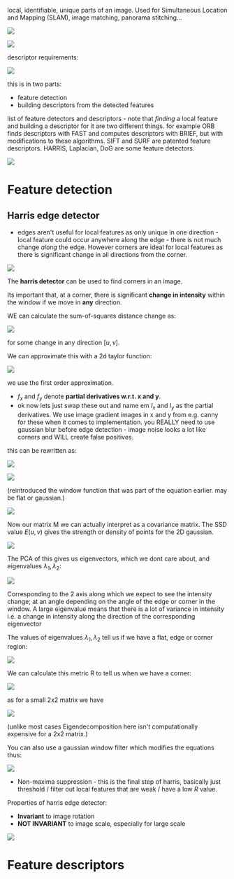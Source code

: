 local, identifiable, unique parts of an image. Used for Simultaneous Location and Mapping (SLAM), image matching, panorama stitching...



![](misc/Pasted%20image%2020240501010059.png)

![](misc/Pasted%20image%2020240501010106.png)

descriptor requirements:

![](misc/Pasted%20image%2020240501010116.png)

this is in two parts:

- feature detection
- building descriptors from the detected features

list of feature detectors and descriptors - note that *finding* a local feature and building a descriptor for it are two different things.
for example ORB finds descriptors with FAST and computes descriptors with BRIEF, but with modifications to these algorithms.
SIFT and SURF are patented feature descriptors.
HARRIS, Laplacian, DoG are some feature detectors.

![](misc/Pasted%20image%2020240501010127.png)


# Feature detection

## Harris edge detector

- edges aren't useful for local features as only unique in one direction - local feature could occur anywhere along the edge - there is not much change *along* the edge. However corners are ideal for local features as there is significant change in all directions from the corner.

![](misc/Pasted%20image%2020240501011051.png)

The **harris detector** can be used to find corners in an image.

Its important that, at a corner, there is significant **change in intensity** within the window if we move in **any** direction.

WE can calculate the sum-of-squares distance change as:

![](misc/Pasted%20image%2020240501023254.png)

for some change in any direction $[u,v]$.

We can approximate this with a 2d taylor function:

![](misc/Pasted%20image%2020240501023332.png)

we use the first order approximation.

- $f_x$ and $f_y$ denote **partial derivatives w.r.t. x and y**.
- ok now lets just swap these out and name em $I_x$ and $I_y$ as the partial derivatives. We use image gradient images in x and y from e.g. canny for these when it comes to implementation. you REALLY need to use gaussian blur before edge detection - image noise looks a lot like corners and WILL create false positives.

this can be rewritten as:

![](misc/Pasted%20image%2020240501023807.png)

![](misc/Pasted%20image%2020240501023843.png)

(reintroduced the window function that was part of the equation earlier. may be flat or gaussian.)

![](misc/Pasted%20image%2020240501023953.png)

Now our matrix M we can actually interpret as a covariance matrix. The SSD value $E(u,v)$ gives the strength or density of points for the 2D gaussian.

![](misc/Pasted%20image%2020240501024330.png)

The PCA of this gives us eigenvectors, which we dont care about, and eigenvalues $\lambda_1, \lambda_2$:

![](misc/Pasted%20image%2020240501024648.png)

Corresponding to the 2 axis along which we expect to see the intensity change; at an angle depending on the angle of the edge or corner in the window.
A large eigenvalue means that there is a lot of variance in intensity i.e. a change in intensity along the direction of the corresponding eigenvector 

The values of eigenvalues $\lambda_1, \lambda_2$ tell us if we have a flat, edge or corner region:

![](misc/Pasted%20image%2020240501024606.png)

We can calculate this metric R to tell us when we have a corner:

![](misc/Pasted%20image%2020240501024854.png)

as for a small 2x2 matrix we have

![](misc/Pasted%20image%2020240501024946.png)

(unlike most cases Eigendecomposition here isn't computationally expensive for a 2x2 matrix.)

You can also use a gaussian window filter which modifies the equations thus:

![](misc/Pasted%20image%2020240501034220.png)

- Non-maxima suppression - this is the final step of harris, basically just threshold / filter out local features that are weak / have a low $R$ value.

Properties of harris edge detector:

- **Invariant** to image rotation
- **NOT INVARIANT** to image scale, especially for large scale

![](misc/Pasted%20image%2020240501034407.png)

# Feature descriptors
